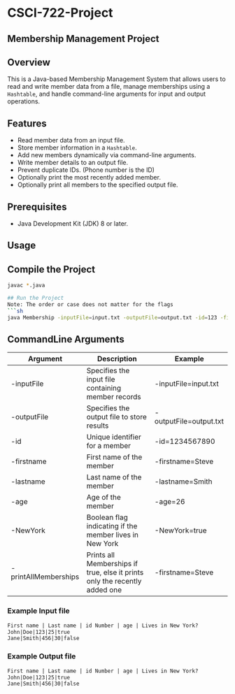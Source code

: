 # CSCI-722-Project

## Membership Management Project

## Overview
This is a Java-based Membership Management System that allows users to read and write member data from a file, manage memberships using a `Hashtable`, and handle command-line arguments for input and output operations.

## Features
- Read member data from an input file.
- Store member information in a `Hashtable`.
- Add new members dynamically via command-line arguments.
- Write member details to an output file.
- Prevent duplicate IDs. (Phone number is the ID)
- Optionally print the most recently added member.
- Optionally print all members to the specified output file.

## Prerequisites
- Java Development Kit (JDK) 8 or later.

## Usage

## Compile the Project
```sh
javac *.java

## Run the Project
Note: The order or case does not matter for the flags
```sh
java Membership -inputFile=input.txt -outputFile=output.txt -id=123 -firstname=John -lastname=Doe -age=25 -NewYork=true -printAllMemberships=true
```

## CommandLine Arguments

| Argument               | Description                                                                | Example                |
|------------------------|----------------------------------------------------------------------------|------------------------|
| -inputFile	         | Specifies the input file containing member records                         | -inputFile=input.txt   |
| -outputFile	         | Specifies the output file to store results                                 | -outputFile=output.txt |
| -id	                 | Unique identifier for a member                                             | -id=1234567890         |
| -firstname	         | First name of the member                                                   | -firstname=Steve       |
| -lastname	             | Last name of the member                                                    | -lastname=Smith        |
| -age	                 | Age of the member                                                          | -age=26                |
| -NewYork	             | Boolean flag indicating if the member lives in New York                    | -NewYork=true          |
| -printAllMemberships   | Prints all Memberships if true, else it prints only the recently added one | -firstname=Steve       |

### Example Input file
```txt
First name | Last name | id Number | age | Lives in New York? 
John|Doe|123|25|true
Jane|Smith|456|30|false
```

### Example Output file

```txt
First name | Last name | id Number | age | Lives in New York?
John|Doe|123|25|true
Jane|Smith|456|30|false
```
